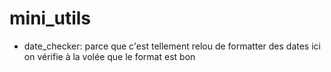 mini_utils
==========

* date_checker: parce que c'est tellement relou de formatter des dates ici on vérifie à la volée que le format est bon
